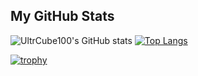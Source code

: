 <!--
**UltraCube100/UltraCube100** is a ✨ _special_ ✨ repository because its `README.md` (this file) appears on your GitHub profile.

Here are some ideas to get you started:

- 🔭 I’m currently working on ...
- 🌱 I’m currently learning ...
- 👯 I’m looking to collaborate on ...
- 🤔 I’m looking for help with ...
- 💬 Ask me about ...
- 📫 How to reach me: ...
- 😄 Pronouns: ...
- ⚡ Fun fact: ...
-->


## My GitHub Stats

![UltrCube100's GitHub stats](https://github-readme-stats.vercel.app/api?username=UltraCube100&count_private=true&theme=onedark) [![Top Langs](https://github-readme-stats.vercel.app/api/top-langs/?username=UltraCube100&langs_count=10&layout=compact&hide=Python)](https://github.com/anuraghazra/github-readme-stats)


[![trophy](https://github-profile-trophy.vercel.app/?username=UltraCube100&theme=onedark)](https://github.com/ryo-ma/github-profile-trophy)

